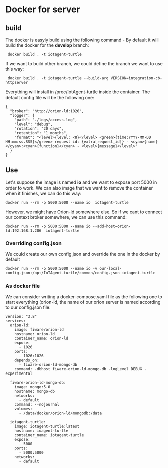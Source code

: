 # Docker for server

## build
The docker is easyly build using the following command - By default it will build the docker for the **develop** branch:

```
 docker build . -t iotagent-turtle 
```

If we want to build other branch, we could define the branch we want to use this way:
```
 docker build . -t iotagent-turtle --build-arg VERSION=integration-cb-httpserver
```

Everything will install in /proc/IotAgent-turtle inside the container. The default config file will be the following one:

```
{
  "broker": "http://orion-ld:1026",
  "logger": {
    "path": "./logs/access.log",
    "level": "debug",
    "rotation": "20 days",
    "retention": "1 months",
    "format": "<level>{level: <8}</level> <green>{time:YYYY-MM-DD HH:mm:ss.SSS}</green> request id: {extra[request_id]} - <cyan>{name}</cyan>:<cyan>{function}</cyan> - <level>{message}</level>"
  }
}
```

## Use
Let's suppose the image is named **io** and we want to expose port 5000 in order to work. We can also image that we want to remove the container when it finishes, we can do this way:
```
docker run --rm -p 5000:5000 --name io  iotagent-turtle
```

However, we might have Orion-ld somewhere else. So if we cant to connect our context broker somewhere, we can use this command:
```
docker run --rm -p 5000:5000 --name io --add-host=orion-ld:192.168.1.206  iotagent-turtle
```

### Overriding config.json
We could create our own config.json and override the one in the docker by default
```
docker run --rm -p 5000:5000 --name io -v our-local-config.json:/opt/IoTAgent-turtle/common/config.json iotagent-turtle
```

### As docker file

We can consider writing a docker-compose.yaml file as the following one to start everything (orion-ld, the name of our orion server is named according to our config.json file:

```
version: "3.8"
services:
  orion-ld:
    image: fiware/orion-ld
    hostname: orion-ld
    container_name: orion-ld
    expose:
      - 1026
    ports:
      - 1026:1026
    depends_on:
      - fiware-orion-ld-mongo-db
    command: -dbhost fiware-orion-ld-mongo-db -logLevel DEBUG -experimental

  fiware-orion-ld-mongo-db:
    image: mongo:5.0
    hostname: mongo-db
    networks:
      - default
    command: --nojournal
    volumes:
      - /data/docker/orion-ld/mongodb:/data

  iotagent-turtle:
    image: iotagent-turtle:latest
    hostname: ioagent-turtle
    container_name: iotagent-turtle
    expose:
      - 5000
    ports:
      - 5000:5000
    networks:
      - default
```
 
